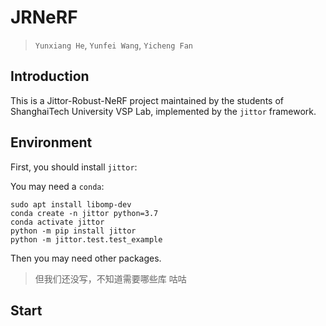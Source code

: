 # JRNeRF
> `Yunxiang He`, `Yunfei Wang`, `Yicheng Fan`
## Introduction
This is a Jittor-Robust-NeRF project maintained by the students of ShanghaiTech University VSP Lab, implemented by the `jittor` framework.

## Environment
First, you should install `jittor`:

You may need a `conda`:
```shell
sudo apt install libomp-dev
conda create -n jittor python=3.7
conda activate jittor
python -m pip install jittor
python -m jittor.test.test_example
```

Then you may need other packages.
> 但我们还没写，不知道需要哪些库
> 咕咕

## Start